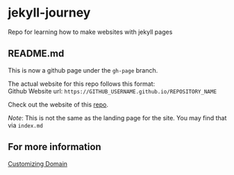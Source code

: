 # jekyll-journey
Repo for learning how to make websites with jekyll pages

## README.md  
This is now a github page under the `gh-page`  branch.  

The actual website for this repo follows this format:  
Github Website url: `https://GITHUB_USERNAME.github.io/REPOSITORY_NAME`  
  
Check out the website of this [repo](https://altan-x.github.io/jekyll-journey/).
  
*Note*: This is not the same as the landing page for the site. You may find that via `index.md`

## For more information
[Customizing Domain](https://docs.github.com/en/free-pro-team@latest/github/working-with-github-pages/configuring-a-custom-domain-for-your-github-pages-site)
